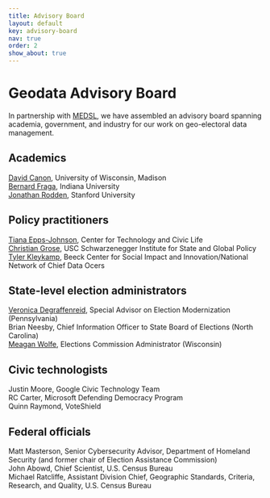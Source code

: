 ```yaml
---
title: Advisory Board
layout: default
key: advisory-board
nav: true
order: 2
show_about: true
---
```


# Geodata Advisory Board

In partnership with [MEDSL](https://electionlab.mit.edu/), we have assembled an advisory board spanning academia, government, and industry for our work on geo-electoral data management. 

## Academics
[David Canon](https://polisci.wisc.edu/staff/david-canon/), University of Wisconsin, Madison
<br>
[Bernard Fraga](https://polisci.indiana.edu/about/faculty/fraga-bernard.html), Indiana University
<br>
[Jonathan Rodden](https://politicalscience.stanford.edu/people/jonathan-rodden), Stanford University

## Policy practitioners 
[Tiana Epps-Johnson](https://www.techandciviclife.org/team/tiana-epps-johnson/), Center for Technology and Civic Life
<br>
[Christian Grose](http://schwarzenegger.usc.edu/about-the-institute/about-the-institute-leadership), USC Schwarzenegger Institute for State and Global Policy
<br>
[Tyler Kleykamp](https://beeckcenter.georgetown.edu/person/tyler-kleykamp/), Beeck Center for Social Impact and Innovation/National Network of Chief Data Ocers

## State-level election administrators
[Veronica Degraffenreid](https://www.dos.pa.gov/about-us/Pages/Special-Advisor-Election-Modernization.aspx), Special Advisor on Election Modernization (Pennsylvania)
<br>
Brian Neesby, Chief Information Officer to State Board of Elections (North Carolina)
<br>
[Meagan Wolfe](https://elections.wi.gov/node/5683), Elections Commission Administrator (Wisconsin)

## Civic technologists 
Justin Moore, Google Civic Technology Team
<br>
RC Carter, Microsoft Defending Democracy Program
<br>
Quinn Raymond, VoteShield

## Federal officials
Matt Masterson, Senior Cybersecurity Advisor, Department of Homeland Security (and former chair of Election Assistance Commission)
<br>
John Abowd, Chief Scientist, U.S. Census Bureau
<br>
Michael Ratcliffe, Assistant Division Chief, Geographic Standards, Criteria, Research, and Quality, U.S. Census Bureau
